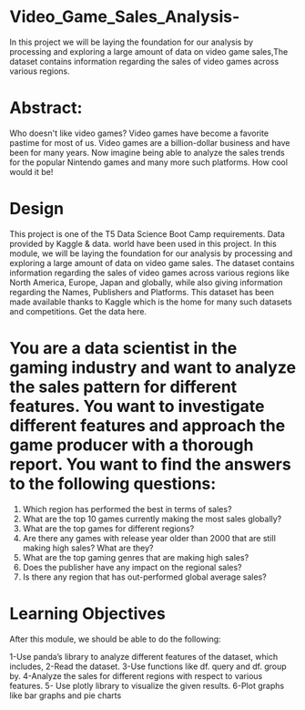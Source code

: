 # Video_Game_Sales_Analysis-
In this project we will be laying the foundation for our analysis by processing and exploring a large amount of data on video game sales,The dataset contains information regarding the sales of video games across various regions.

# Abstract:
Who doesn't like video games? Video games have become a favorite pastime for most of us. Video games are a billion-dollar business and have been for many years. Now imagine being able to analyze the sales trends for the popular Nintendo games and many more such platforms. How cool would it be!

# Design 
This project is one of the T5 Data Science Boot Camp requirements. Data provided by Kaggle & data. world have been used in this project. In this module, we will be laying the foundation for our analysis by processing and exploring a large amount of data on video game sales. The dataset contains information regarding the sales of video games across various regions like North America, Europe, Japan and globally, while also giving information regarding the Names, Publishers and Platforms. This dataset has been made available thanks to Kaggle which is the home for many such datasets and competitions. Get the data here.

# You are a data scientist in the gaming industry and want to analyze the sales pattern for different features. You want to investigate different features and approach the game producer with a thorough report. You want to find the answers to the following questions:
1.	Which region has performed the best in terms of sales?
2.	What are the top 10 games currently making the most sales globally?
3.	What are the top games for different regions?
4.	Are there any games with release year older than 2000 that are still making high sales? What are they?
5.	What are the top gaming genres that are making high sales?
6.	Does the publisher have any impact on the regional sales?
7.	Is there any region that has out-performed global average sales?


# Learning Objectives
After this module, we should be able to do the following:

1-Use panda’s library to analyze different features of the dataset, which includes,
2-Read the dataset.
3-Use functions like df. query and df. group by.
4-Analyze the sales for different regions with respect to various features.
5- Use plotly library to visualize the given results.
6-Plot graphs like bar graphs and pie charts
